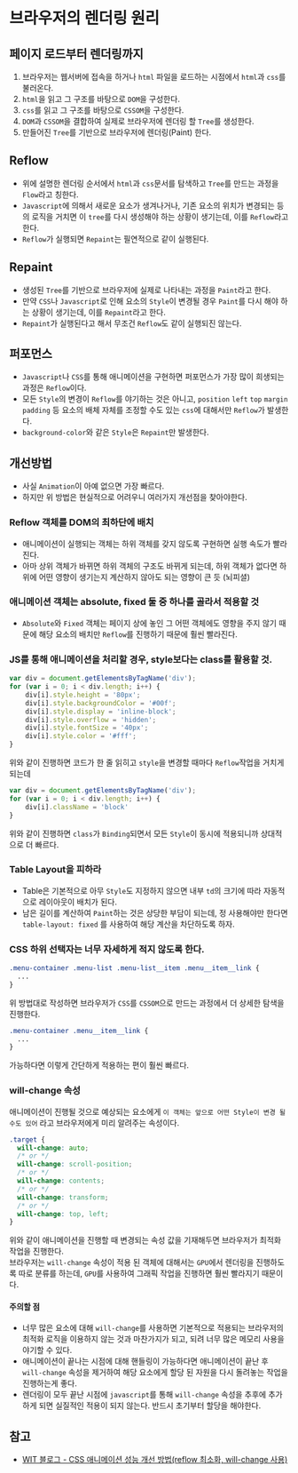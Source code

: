 # 브라우저의 렌더링 원리
## 페이지 로드부터 렌더링까지
1. 브라우저는 웹서버에 접속을 하거나 ```html``` 파일을 로드하는 시점에서 ```html```과 ```css```를 불러온다.
2. ```html```을 읽고 그 구조를 바탕으로 ```DOM```을 구성한다.
3. ```css```를 읽고 그 구조를 바탕으로 ```CSSOM```을 구성한다.
4. ```DOM```과 ```CSSOM```을 결합하여 실제로 브라우저에 렌더링 할 ```Tree```를 생성한다.
5. 만들어진 ```Tree```를 기반으로 브라우저에 렌더링(Paint) 한다.
## Reflow
- 위에 설명한 렌더링 순서에서 ```html```과 ```css```문서를 탐색하고 ```Tree```를 만드는 과정을 ```Flow```라고 칭한다.
- ```Javascript```에 의해서 새로운 요소가 생겨나거나, 기존 요소의 위치가 변경되는 등의 로직을 거치면 이 ```tree```를 다시 생성해야 하는 상황이 생기는데, 이를 ```Reflow```라고 한다.
- ```Reflow```가 실행되면 ```Repaint```는 필연적으로 같이 실행된다.
## Repaint
- 생성된 ```Tree```를 기반으로 브라우저에 실제로 나타내는 과정을 ```Paint```라고 한다.
- 만약 ```CSS```나 ```Javascript```로 인해 요소의 ```Style```이 변경될 경우 ```Paint```를 다시 해야 하는 상황이 생기는데, 이를 ```Repaint```라고 한다.
- ```Repaint```가 실행된다고 해서 무조건 ```Reflow```도 같이 실행되진 않는다.
## 퍼포먼스
- ```Javascript```나 ```CSS```를 통해 애니메이션을 구현하면 퍼포먼스가 가장 많이 희생되는 과정은 ```Reflow```이다.
- 모든 ```Style```의 변경이 ```Reflow```를 야기하는 것은 아니고, ```position``` ```left``` ```top``` ```margin``` ```padding``` 등 요소의 배체 자체를 조정할 수도 있는 ```css```에 대해서만 ```Reflow```가 발생한다.
- ```background-color```와 같은 ```Style```은 ```Repaint```만 발생한다.
## 개선방법
- 사실 ```Animation```이 아예 없으면 가장 빠르다.
- 하지만 위 방법은 현실적으로 어려우니 여러가지 개선점을 찾아야한다.
### Reflow 객체를 DOM의 최하단에 배치
- 애니메이션이 실행되는 객체는 하위 객체를 갖지 않도록 구현하면 실행 속도가 빨라진다.
- 아마 상위 객체가 바뀌면 하위 객체의 구조도 바뀌게 되는데, 하위 객체가 없다면 하위에 어떤 영향이 생기는지 계산하지 않아도 되는 영향이 큰 듯 (뇌피셜)
### 애니메이션 객체는 absolute, fixed 둘 중 하나를 골라서 적용할 것
- ```Absolute```와 ```Fixed``` 객체는 페이지 상에 놓인 그 어떤 객체에도 영향을 주지 않기 때문에 해당 요소의 배치만 ```Reflow```를 진행하기 때문에 훨씬 빨라진다.
### JS를 통해 애니메이션을 처리할 경우, style보다는 class를 활용할 것.
```javascript
var div = document.getElementsByTagName('div');
for (var i = 0; i < div.length; i++) {
    div[i].style.height = '80px';
    div[i].style.backgroundColor = '#00f';
    div[i].style.display = 'inline-block';
    div[i].style.overflow = 'hidden';
    div[i].style.fontSize = '40px';
    div[i].style.color = '#fff';
}
```
위와 같이 진행하면 코드가 한 줄 읽히고 ```style```을 변경할 때마다 ```Reflow```작업을 거치게 되는데
```javascript
var div = document.getElementsByTagName('div');
for (var i = 0; i < div.length; i++) {
    div[i].className = 'block'
}
```
위와 같이 진행하면 ```class```가 ```Binding```되면서 모든 ```Style```이 동시에 적용되니까 상대적으로 더 빠르다.
### Table Layout을 피하라
- Table은 기본적으로 아무 ```Style```도 지정하지 않으면 내부 ```td```의 크기에 따라 자동적으로 레이아웃이 배치가 된다.
- 남은 길이를 계산하여 ```Paint```하는 것은 상당한 부담이 되는데, 정 사용해야만 한다면 ```table-layout: fixed``` 를 사용하여 해당 계산을 차단하도록 하자.
### CSS 하위 선택자는 너무 자세하게 적지 않도록 한다.
```css
.menu-container .menu-list .menu-list__item .menu__item__link {
  ...
}
```
위 방법대로 작성하면 브라우저가 ```CSS```를 ```CSSOM```으로 만드는 과정에서 더 상세한 탐색을 진행한다.
```css
.menu-container .menu__item__link {
  ...
}
```
가능하다면 이렇게 간단하게 적용하는 편이 훨씬 빠르다.
### will-change 속성
애니메이션이 진행될 것으로 예상되는 요소에게 ```이 객체는 앞으로 어떤 Style이 변경 될 수도 있어``` 라고 브라우저에게 미리 알려주는 속성이다.
```css
.target {
  will-change: auto;
  /* or */
  will-change: scroll-position;
  /* or */
  will-change: contents;
  /* or */
  will-change: transform;
  /* or */
  will-change: top, left;
}
```
위와 같이 애니메이션을 진행할 때 변경되는 속성 값을 기재해두면 브라우저가 최적화 작업을 진행한다.  
브라우저는 ```will-change``` 속성이 적용 된 객체에 대해서는 ```GPU```에서 렌더링을 진행하도록 따로 분류를 하는데, ```GPU```를 사용하여 그래픽 작업을 진행하면 훨씬 빨라지기 때문이다.
#### 주의할 점
- 너무 많은 요소에 대해 ```will-change```를 사용하면 기본적으로 적용되는 브라우저의 최적화 로직을 이용하지 않는 것과 마찬가지가 되고, 되려 너무 많은 메모리 사용을 야기할 수 있다.
- 애니메이션이 끝나는 시점에 대해 핸들링이 가능하다면 애니메이션이 끝난 후 ```will-change``` 속성을 제거하여 해당 요소에게 할당 된 자원을 다시 돌려놓는 작업을 진행하는게 좋다.
- 렌더링이 모두 끝난 시점에 ```javascript```를 통해 ```will-change``` 속성을 추후에 추가하게 되면 실질적인 적용이 되지 않는다. 반드시 초기부터 할당을 해야한다.
## 참고
- [WIT 블로그 - CSS 애니메이션 성능 개선 방법(reflow 최소화, will-change 사용)](https://wit.nts-corp.com/2017/06/05/4571)